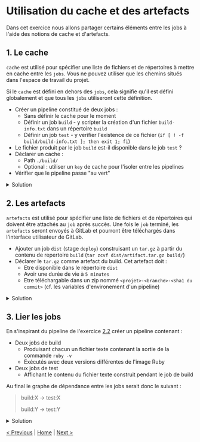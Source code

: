 # Utilisation du cache et des artefacts

Dans cet exercice nous allons partager certains éléments entre les jobs à l'aide des notions de cache et d'artefacts. 

## 1. Le cache

`cache` est utilisé pour spécifier une liste de fichiers et de répertoires à mettre en cache entre les `jobs`. 
Vous ne pouvez utiliser que les chemins situés dans l'espace de travail du projet.

Si le `cache` est défini en dehors des `jobs`, cela signifie qu'il est défini globalement et que tous les `jobs` utiliseront cette définition.

* Créer un pipeline constitué de deux jobs :
    * Sans définir le cache pour le moment
    * Définir un job `build` - y scripter la création d'un fichier `build-info.txt` dans un répertoire `build`
    * Définir un job `test` - y verifier l'existence de ce fichier (`if [ ! -f build/build-info.txt ]; then exit 1; fi`)
* Le fichier produit par le job `build` est-il disponible dans le job `test` ?
* Déclarer un cache :
    * Path `./build/`
    * Optional : utiliser un `key` de cache pour l'isoler entre les pipelines
* Vérifier que le pipeline passe "au vert"

<details>
<summary>Solution</summary>
<p>

```yaml
cache:
  key: "$CI_COMMIT_REF_SLUG"
  paths:
    - ./build/

build:
  stage: build
  before_script:
    - rm -rf ./build
    - mkdir ./build
  script:
    - echo "test" > build/build-info.txt

test:
  stage: test
  script:
    - if [ ! -f build/build-info.txt ]; then exit 1; fi
```

</p>
</details>

## 2. Les artefacts

`artefacts` est utilisé pour spécifier une liste de fichiers et de répertoires qui doivent être attachés au `job` après succès.
Une fois le `job` terminé, les `artefacts` seront envoyés à GitLab et pourront être téléchargés dans l'interface utilisateur de GitLab.

* Ajouter un job `dist` (stage `deploy`) construisant un `tar.gz` à partir du contenu de repertoire `build` (`tar zcvf dist/artifact.tar.gz build/`)
* Déclarer le `tar.gz` comme artefact du build. Cet artefact doit :
    * Etre disponible dans le répertoire `dist`
    * Avoir une durée de vie à `5 minutes`
    * Etre téléchargable dans un zip nommé `<projet>-<branche>-<sha1 du commit>` (cf. les variables d'environement d'un pipeline)

<details>
<summary>Solution</summary>
<p>

```yaml
cache:
  key: "$CI_COMMIT_REF_SLUG"
  paths:
    - ./build

stages:
  - build
  - test
  - deploy

build:
  stage: build
  before_script:
    - rm -rf ./build
    - mkdir ./build
  script:
    - echo "test" > ./build/build-info.txt

test:
  stage: test
  script:
    - if [ ! -f ./build/build-info.txt ]; then exit 1; fi

dist:
  stage: deploy
  before_script:
    - rm -rf ./dist
    - mkdir ./dist
  script:
    - tar zcvf ./dist/artifact.tar.gz ./build 
  artifacts:
    name: "$CI_PROJECT_NAME-$CI_COMMIT_REF_NAME-$CI_COMMIT_SHORT_SHA"
    paths:
      - dist/
    expire_in: 5 mins
```

<p>
<img src="artefact.png" height="200">
</p> 

</p>
</details>

## 3. Lier les jobs

En s'inspirant du pipeline de l'exercice [2.2](../exercice_2) créer un pipeline contenant :
* Deux jobs de build
    * Produisant chacun un fichier texte contenant la sortie de la commande `ruby -v`
    * Exécutés avec deux versions différentes de l'image Ruby 
* Deux jobs de test
    * Affichant le contenu du fichier texte construit pendant le job de build

Au final le graphe de dépendance entre les jobs serait donc le suivant : 

>build:X -> test:X
>
>build:Y -> test:Y

<details>
<summary>Solution</summary>
<p>

```yaml
stages:
  - build
  - test

build:2.6:
  stage: build
  image: ruby:2.6-alpine
  script:
    - ruby -v > build_2.6.txt
  artifacts:
    paths:
      - build_2.6.txt
    expire_in: 1 min

build:2.5:
  stage: build
  image: ruby:2.5-alpine
  script:
    - ruby -v > build_2.5.txt
  artifacts:
      paths:
        - build_2.5.txt
      expire_in: 1 min

test:2.6:
  stage: test
  image: ruby:2.6-alpine
  script:
    - cat build_2.6.txt
  dependencies:
    - build:2.6

test:2.5:
  stage: test
  image: ruby:2.5-alpine
  script:
    - cat build_2.5.txt
  dependencies:
    - build:2.5
```

<p>
<img src="link_jobs.png" height="200">
</p> 

</p>
</details>

    
[< Previous](../exercice_2) | [Home](..) | [Next >](../exercice_4)